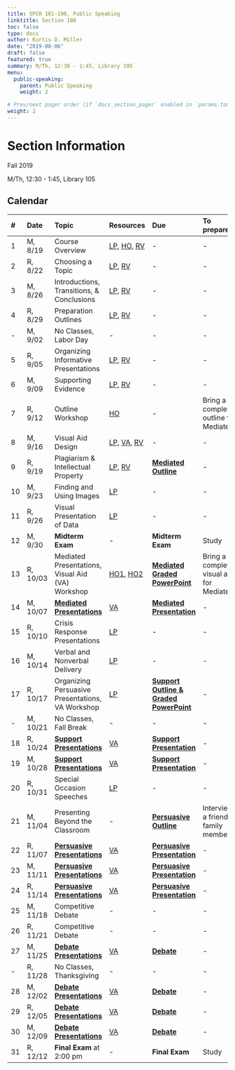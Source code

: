 ```yaml
---
title: SPCH 101-100, Public Speaking
linktitle: Section 100
toc: false
type: docs
author: Kurtis D. Miller
date: "2019-08-06"
draft: false
featured: true
summary: M/Th, 12:30 - 1:45, Library 105
menu:
  public-speaking:
    parent: Public Speaking
    weight: 2

# Prev/next pager order (if `docs_section_pager` enabled in `params.toml`)
weight: 2
---
```


Section Information
===================

Fall 2019

M/Th, 12:30 - 1:45, Library 105

[ho-s]:   /course/public-speaking/SPCH-101-100-FA19-KM.pdf "Handout - Syllabus"

<!-- more -->

Calendar
--------

| #  | Date     | Topic                                            | Resources                                   | Due                                                | To prepare…                               |
|:--|:-----------|:--------------------------|:----------|:-----------------------|:---------------------------|
| 1  | M,  8/19 | Course Overview                                  | [LP][lp-co], [HO][ho-s], [RV][va-co-rev]    | -                                                  | -                                         |
| 2  | R,  8/22 | Choosing a Topic                                 | [LP][lp-ts], [RV][va-ts-rev]                | -                                                  | -                                         |
| 3  | M,  8/26 | Introductions, Transitions, & Conclusions        | [LP][lp-itc], [RV][va-itc-rev]              | -                                                  | -                                         |
| 4  | R,  8/29 | Preparation Outlines                             | [LP][lp-po], [RV][va-po-rev]                | -                                                  | -                                         |
| -  | M,  9/02 | No Classes, Labor Day                            | -                                           | -                                                  | -                                         |
| 5  | R,  9/05 | Organizing Informative Presentations             | [LP][lp-oip], [RV][va-oip-rev]              | -                                                  | -                                         |
| 6  | M,  9/09 | Supporting Evidence                              | [LP][lp-se], [RV][va-se-rev]                | -                                                  | -                                         |
| 7  | R,  9/12 | Outline Workshop                                 | [HO][ho-or]                                 | -                                                  | Bring a completed outline for Mediated    |
| 8  | M,  9/16 | Visual Aid Design                                | [LP][lp-vad], [VA][va-ex], [RV][va-vad-rev] | -                                                  | -                                         |
| 9  | R,  9/19 | Plagiarism & Intellectual Property               | [LP][lp-pip], [RV][va-pip-rev]              | **[Mediated Outline][Mediated]**                   |  -                                        |
| 10 | M,  9/23 | Finding and Using Images                         | [LP][lp-fui]                                | -                                                  | -                                         |
| 11 | R,  9/26 | Visual Presentation of Data                      | [LP][lp-vpd]                                | -                                                  | -                                         |
| 12 | M,  9/30 | **Midterm Exam**                                 | -                                           | **Midterm Exam**                                   | Study                                     |
| 13 | R, 10/03 | Mediated Presentations, Visual Aid (VA) Workshop | [HO1][ho-gpr], [HO2][ho-pr]                 | **[Mediated Graded PowerPoint][Mediated]**         | Bring a completed visual aid for Mediated |
| 14 | M, 10/07 | **[Mediated Presentations][Mediated]**           | [VA][va-pf]                                 | **[Mediated Presentation][Mediated]**              | -                                         |
| 15 | R, 10/10 | Crisis Response Presentations                    | [LP][lp-crp]                                | -                                                  | -                                         |
| 16 | M, 10/14 | Verbal and Nonverbal Delivery                    | [LP][lp-vnd]                                | -                                                  | -                                         |
| 17 | R, 10/17 | Organizing Persuasive Presentations, VA Workshop | [LP][lp-opp]                                | **[Support Outline & Graded PowerPoint][Support]** | -                                         |
| -  | M, 10/21 | No Classes, Fall Break                           | -                                           | -                                                  | -                                         |
| 18 | R, 10/24 | **[Support Presentations][Support]**             | [VA][va-pf]                                 | **[Support Presentation][Support]**                | -                                         |
| 19 | M, 10/28 | **[Support Presentations][Support]**             | [VA][va-pf]                                 | **[Support Presentation][Support]**                | -                                         |
| 20 | R, 10/31 | Special Occasion Speeches                        | [LP][lp-sop]                                | -                                                  | -                                         |
| 21 | M, 11/04 | Presenting Beyond the Classroom                  | -                                           | **[Persuasive Outline][Persuasive]**               | Interview a friend or family member       |
| 22 | R, 11/07 | **[Persuasive Presentations][Persuasive]**       | [VA][va-pf]                                 | **[Persuasive Presentation][Persuasive]**          | -                                         |
| 23 | M, 11/11 | **[Persuasive Presentations][Persuasive]**       | [VA][va-pf]                                 | **[Persuasive Presentation][Persuasive]**          | -                                         |
| 24 | R, 11/14 | **[Persuasive Presentations][Persuasive]**       | [VA][va-pf]                                 | **[Persuasive Presentation][Persuasive]**          | -                                         |
| 25 | M, 11/18 | Competitive Debate                               | -                                           | -                                                  | -                                         |
| 26 | R, 11/21 | Competitive Debate                               | -                                           | -                                                  | -                                         |
| 27 | M, 11/25 | **[Debate Presentations][Debate]**               | [VA][va-pf]                                 | **[Debate][]**                                     | -                                         |
| -  | R, 11/28 | No Classes, Thanksgiving                         | -                                           | -                                                  | -                                         |
| 28 | M, 12/02 | **[Debate Presentations][Debate]**               | [VA][va-pf]                                 | **[Debate][]**                                     | -                                         |
| 29 | R, 12/05 | **[Debate Presentations][Debate]**               | [VA][va-pf]                                 | **[Debate][]**                                     | -                                         |
| 30 | M, 12/09 | **[Debate Presentations][Debate]**               | [VA][va-pf]                                 | **[Debate][]**                                     | -                                         |
| 31 | R, 12/12 | **Final Exam** at 2:00 pm                        | -                                           | **Final Exam**                                     | Study                                     |

<!-- Assignment Links -->
[Debate]:     /course/public-speaking/assignment/debate-assignment/     "Assignment description"
[Mediated]:   /course/public-speaking/assignment/mediated-assignment/   "Assignment description"
[Persuasive]: /course/public-speaking/assignment/persuasive-assignment/ "Assignment description"
[Support]:    /course/public-speaking/assignment/support-assignment/    "Assignment description"

<!-- handout links -->
[ho-gpr]: /course/public-speaking/handout/graded-powerpoint-rubric.pdf "Handout - Graded PowerPoint Rubric"
[ho-or]:  /course/public-speaking/handout/outline-rubric.pdf           "Handout - Outline Grading Rubric"
[ho-pr]:  /course/public-speaking/handout/presentation-rubric.pdf      "Handout - Presentation Rubric"

<!-- lesson plan links -->
[lp-co]:       /course/public-speaking/lesson-plan/course-overview/                            "Lesson Plan"
[lp-opp]:      /course/public-speaking/lesson-plan/organizing-persuasive-presentations/        "Lesson Plan"
[lp-crp]:      /course/public-speaking/lesson-plan/crisis-response-presentations/              "Lesson Plan"
[lp-fui]:      /course/public-speaking/lesson-plan/finding-and-using-images/                   "Lesson Plan"
[lp-itc]:      /course/public-speaking/lesson-plan/introductions-transitions-and-conclusions/  "Lesson Plan"
[lp-lf]:       /course/public-speaking/lesson-plan/logical-fallacies/                          "Lesson Plan"
[lp-oip]:      /course/public-speaking/lesson-plan/organizing-informative-presentations/       "Lesson Plan"
[lp-piat]:     /course/public-speaking/lesson-plan/presenting-in-a-team/                       "Lesson Plan"
[lp-pip]:      /course/public-speaking/lesson-plan/plagiarism-and-intellectual-property/       "Lesson Plan"
[lp-po]:       /course/public-speaking/lesson-plan/preparation-outlines/                       "Lesson Plan"
[lp-pteaa]:    /course/public-speaking/lesson-plan/persuasive-targets-effects-and-appeals/     "Lesson Plan"
[lp-se]:       /course/public-speaking/lesson-plan/supporting-evidence/                        "Lesson Plan"
[lp-sop]:      /course/public-speaking/lesson-plan/special-occasion-presentations/             "Lesson Plan"
[lp-ts]:       /course/public-speaking/lesson-plan/topic-selection/                            "Lesson Plan"
[lp-vad]:      /course/public-speaking/lesson-plan/visual-aid-design/                          "Lesson Plan"
[lp-vnd]:      /course/public-speaking/lesson-plan/verbal-and-nonverbal-delivery/              "Lesson Plan"
[lp-vpd]:      /course/public-speaking/lesson-plan/visual-presentation-of-data/                "Lesson Plan"

<!-- visual aid links-->
[va-co-rev]:  /course/public-speaking/visual-aid/course-overview-rev/                           "Review Slides"
[va-ex]:      /course/public-speaking/visual-aid/example-visual-aid.pptx                        "Visual Aid - Example Visual Aid"
[va-itc-rev]: /course/public-speaking/visual-aid/introductions-transitions-and-conclusions-rev/ "Review Slides"
[va-oip-rev]: /course/public-speaking/visual-aid/organizing-informative-presentations-rev/      "Review Slides"
[va-pf]:      /course/public-speaking/visual-aid/peer-feedback/                                 "Visual Aid - Peer Feedback"
[va-po-rev]:  /course/public-speaking/visual-aid/preparation-outlines-rev/                      "Review Slides"
[va-pip-rev]: /course/public-speaking/visual-aid/plagiarism-intellectual-property-rev/          "Review Slides"
[va-se-rev]:  /course/public-speaking/visual-aid/supporting-evidence-rev/                       "Review Slides"
[va-ts-rev]:  /course/public-speaking/visual-aid/topic-selection-rev/                           "Review Slides"
[va-vad-rev]: /course/public-speaking/visual-aid/visual-aid-design-rev/                         "Review Slides"
